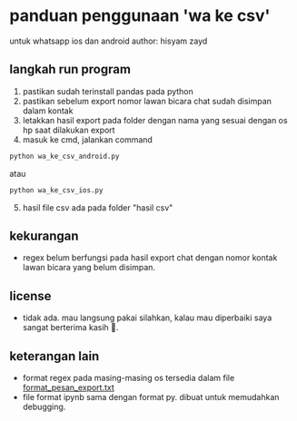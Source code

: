 # panduan penggunaan 'wa ke csv'
untuk whatsapp ios dan android
author: hisyam zayd

## langkah run program
1. pastikan sudah terinstall pandas pada python
2. pastikan sebelum export nomor lawan bicara chat sudah disimpan dalam kontak
3. letakkan hasil export pada folder dengan nama yang sesuai dengan os hp saat dilakukan export
4. masuk ke cmd, jalankan command 
```python
python wa_ke_csv_android.py
```
atau 
```python 
python wa_ke_csv_ios.py
```
5. hasil file csv ada pada folder "hasil csv"

## kekurangan
* regex belum berfungsi pada hasil export chat dengan nomor kontak lawan bicara yang belum disimpan.

## license
* tidak ada. mau langsung pakai silahkan, kalau mau diperbaiki saya sangat berterima kasih 🙏.

## keterangan lain
* format regex pada masing-masing os tersedia dalam file [format_pesan_export.txt](format_pesan_export.txt)
* file format ipynb sama dengan format py. dibuat untuk memudahkan debugging.